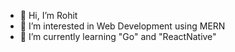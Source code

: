 - 👋 Hi, I’m Rohit
- 👀 I’m interested in Web Development using MERN
- 🌱 I’m currently learning "Go" and "ReactNative"

<!---
Rohit-code14/Rohit-code14 is a ✨ special ✨ repository because its `README.md` (this file) appears on your GitHub profile.
You can click the Preview link to take a look at your changes.
--->
